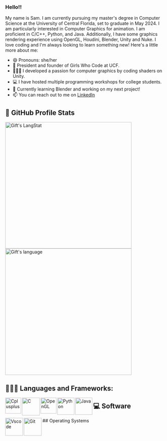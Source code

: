 ### Hello!!
My name is Sam. I am currently pursuing my master's degree in Computer Science at the University of Central Florida, set to graduate in May 2024. I am particularly interested in Computer Graphics for animation. I am proficient in C/C++, Python, and Java. Additionally, I have some graphics rendering experience using OpenGL, Houdini, Blender, Unity and Nuke. I love coding and I'm always looking to learn something new! Here's a little more about me:

- 😄 Pronouns: she/her
- 🧠 President and founder of Girls Who Code at UCF.
- 👩🏼‍💻 I developed a passion for computer graphics by coding shaders on Unity.
- 💻 I have hosted multiple programming workshops for college students.
- 🔭 Currently learning Blender and working on my next project!
- 📫 You can reach out to me on [LinkedIn](https://www.linkedin.com/in/samanthasanchezjuarez/)


## 🎯 GitHub Profile Stats
<div>
  <img align="center" src="https://github-readme-streak-stats.herokuapp.com/?user=samsannchez&theme=dracula" alt="Gift's LangStat" width="400px"/>
  <img align="center" src="https://github-readme-stats.vercel.app/api/top-langs?username=samsannchez&langs_count=10&show_icons=true&locale=en&layout=compact&theme=dracula" alt="Gift's language" width="400px"/>
</div>


## 👩🏼‍💻 Languages and Frameworks:
<div>
<img align="left" alt="Cplusplus" width="50px" src="https://cdn.jsdelivr.net/gh/devicons/devicon/icons/cplusplus/cplusplus-original.svg" />
<img align="left" alt="C" width="56px" src="https://cdn.jsdelivr.net/gh/devicons/devicon/icons/c/c-plain.svg" />
<img align="left" alt="OpenGL" width="50px" src="https://cdn.jsdelivr.net/gh/devicons/devicon/icons/opengl/opengl-original.svg" />
<img align="left" alt="Python" width="54px" src="https://cdn.jsdelivr.net/gh/devicons/devicon/icons/python/python-plain.svg" />
<img align="left" alt="Java" width="54px" src="https://cdn.jsdelivr.net/gh/devicons/devicon/icons/java/java-plain.svg" />
</div>


## 💻 Software
<div>
<img align="left" alt="Vscode" width="56px" src="https://cdn.jsdelivr.net/gh/devicons/devicon/icons/vscode/vscode-original.svg" />  
<img align="left" alt="Git" width="56px" src="https://cdn.jsdelivr.net/gh/devicons/devicon/icons/git/git-plain.svg" />
</div>
## Operating Systems 




